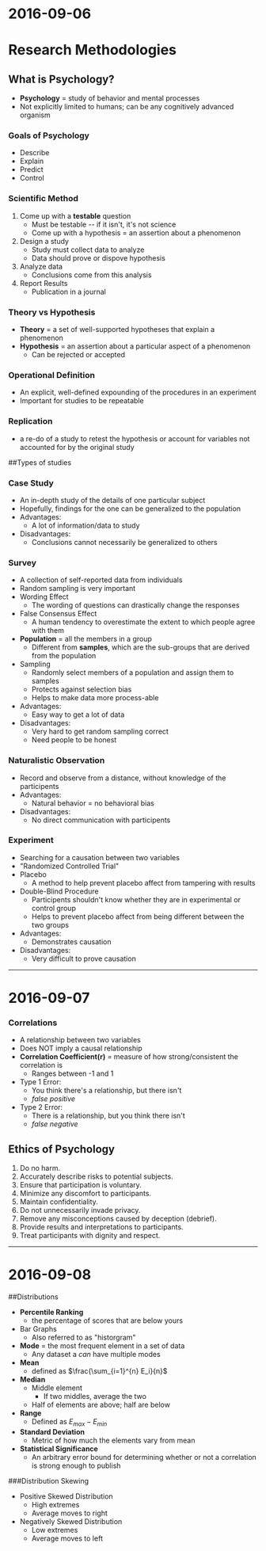 
# 2016-09-06

# Research Methodologies

## What is Psychology?
- **Psychology** = study of behavior and mental processes
- Not explicitly limited to humans; can be any cognitively advanced organism

### Goals of Psychology
- Describe
- Explain
- Predict
- Control

### Scientific Method
1. Come up with a **testable** question
    - Must be testable -- if it isn't, it's not science
    - Come up with a hypothesis = an assertion about a phenomenon
2. Design a study
    - Study must collect data to analyze
    - Data should prove or dispove hypothesis
3. Analyze data
    - Conclusions come from this analysis
4. Report Results
    - Publication in a journal

### Theory vs Hypothesis
- **Theory** = a set of well-supported hypotheses that explain a phenomenon
- **Hypothesis** = an assertion about a particular aspect of a phenomenon
    * Can be rejected or accepted

### Operational Definition
- An explicit, well-defined expounding of the procedures in an experiment
- Important for studies to be repeatable

### Replication
- a re-do of a study to retest the hypothesis or account for variables not accounted for by the original study

##Types of studies

### Case Study
- An in-depth study of the details of one particular subject
- Hopefully, findings for the one can be generalized to the population
- Advantages:
    * A lot of information/data to study
- Disadvantages:
    * Conclusions cannot necessarily be generalized to others

### Survey
- A collection of self-reported data from individuals
- Random sampling is very important
- Wording Effect
    * The wording of questions can drastically change the responses
- False Consensus Effect
    * A human tendency to overestimate the extent to which people agree with them
- **Population** = all the members in a group
    * Different from **samples**, which are the sub-groups that are derived from the population
- Sampling
    * Randomly select members of a population and assign them to samples
    * Protects against selection bias
    * Helps to make data more process-able
- Advantages:
    * Easy way to get a lot of data
- Disadvantages:
    * Very hard to get random sampling correct
    * Need people to be honest

### Naturalistic Observation
- Record and observe from a distance, without knowledge of the participents
- Advantages:
    * Natural behavior = no behavioral bias
- Disadvantages:
    * No direct communication with participents

### Experiment
- Searching for a causation between two variables
- "Randomized Controlled Trial"
- Placebo
    * A method to help prevent placebo affect from tampering with results
- Double-Blind Procedure
    * Participents shouldn't know whether they are in experimental or control group
    * Helps to prevent placebo affect from being different between the two groups
- Advantages:
    * Demonstrates causation
- Disadvantages:
    * Very difficult to prove causation 


---


# 2016-09-07

### Correlations
- A relationship between two variables
- Does NOT imply a causal relationship
- **Correlation Coefficient(r)** = measure of how strong/consistent the correlation is
    * Ranges between -1 and 1
- Type 1 Error:
    * You think there's a relationship, but there isn't
    * *false positive*
- Type 2 Error:
    * There is a relationship, but you think there isn't
    * *false negative*

## Ethics of Psychology
1. Do no harm.
2. Accurately describe risks to potential subjects.
3. Ensure that participation is voluntary.
4. Minimize any discomfort to participants.
5. Maintain confidentiality.
6. Do not unnecessarily invade privacy.
7. Remove any misconceptions caused by deception (debrief).
8. Provide results and interpretations to participants.
9. Treat participants with dignity and respect.


---


# 2016-09-08

##Distributions
- **Percentile Ranking**
    * the percentage of scores that are below yours
- Bar Graphs
    * Also referred to as "historgram"
- **Mode** = the most frequent element in a set of data
    * Any dataset a *can* have multiple modes
- **Mean**
    * defined as $\frac{\sum_{i=1}^{n} E_i}{n}$
- **Median**
    * Middle element
        * If two middles, average the two
    * Half of elements are above; half are below
- **Range**
    * Defined as $E_{max} - E_{min}$
- **Standard Deviation**
    * Metric of how much the elements vary from mean
- **Statistical Significance**
    * An arbitrary error bound for determining whether or not a correlation is strong enough to publish

###Distribution Skewing
- Positive Skewed Distribution
    * High extremes
    * Average moves to right
- Negatively Skewed Distribution
    * Low extremes
    * Average moves to left
